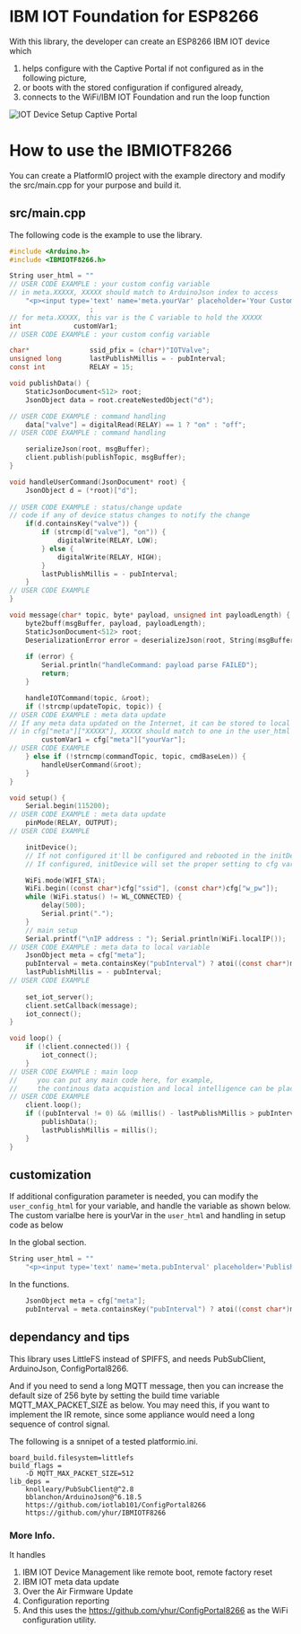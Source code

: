 # IBM IOT Foundation for ESP8266

With this library, the developer can create an ESP8266 IBM IOT device which
1. helps configure with the Captive Portal if not configured as in the following picture,
2. or boots with the stored configuration if configured already,
3. connects to the WiFi/IBM IOT Foundation and run the loop function

![IOT Device Setup Captive Portal](https://user-images.githubusercontent.com/13171662/150662713-58af1cfc-be48-457b-828a-d9c1afe0c561.jpg)

# How to use the IBMIOTF8266
You can create a PlatformIO project with the example directory and modify the src/main.cpp for your purpose and build it.

## src/main.cpp 
The following code is the example to use the library. 
```c
#include <Arduino.h>
#include <IBMIOTF8266.h>

String user_html = ""
// USER CODE EXAMPLE : your custom config variable 
// in meta.XXXXX, XXXXX should match to ArduinoJson index to access
    "<p><input type='text' name='meta.yourVar' placeholder='Your Custom Config'>";
                    ;
// for meta.XXXXX, this var is the C variable to hold the XXXXX
int             customVar1;
// USER CODE EXAMPLE : your custom config variable

char*               ssid_pfix = (char*)"IOTValve";
unsigned long       lastPublishMillis = - pubInterval;
const int           RELAY = 15;

void publishData() {
    StaticJsonDocument<512> root;
    JsonObject data = root.createNestedObject("d");

// USER CODE EXAMPLE : command handling
    data["valve"] = digitalRead(RELAY) == 1 ? "on" : "off";
// USER CODE EXAMPLE : command handling

    serializeJson(root, msgBuffer);
    client.publish(publishTopic, msgBuffer);
}

void handleUserCommand(JsonDocument* root) {
    JsonObject d = (*root)["d"];
    
// USER CODE EXAMPLE : status/change update
// code if any of device status changes to notify the change
    if(d.containsKey("valve")) {
        if (strcmp(d["valve"], "on")) {
            digitalWrite(RELAY, LOW);
        } else {
            digitalWrite(RELAY, HIGH);
        }
        lastPublishMillis = - pubInterval;
    }
// USER CODE EXAMPLE
}

void message(char* topic, byte* payload, unsigned int payloadLength) {
    byte2buff(msgBuffer, payload, payloadLength);
    StaticJsonDocument<512> root;
    DeserializationError error = deserializeJson(root, String(msgBuffer));
  
    if (error) {
        Serial.println("handleCommand: payload parse FAILED");
        return;
    }

    handleIOTCommand(topic, &root);
    if (!strcmp(updateTopic, topic)) {
// USER CODE EXAMPLE : meta data update
// If any meta data updated on the Internet, it can be stored to local variable to use for the logic
// in cfg["meta"]["XXXXX"], XXXXX should match to one in the user_html
        customVar1 = cfg["meta"]["yourVar"];
// USER CODE EXAMPLE
    } else if (!strncmp(commandTopic, topic, cmdBaseLen)) {            // strcmp return 0 if both string matches
        handleUserCommand(&root);
    }
}

void setup() {
    Serial.begin(115200);
// USER CODE EXAMPLE : meta data update
    pinMode(RELAY, OUTPUT);
// USER CODE EXAMPLE

    initDevice();
    // If not configured it'll be configured and rebooted in the initDevice(),
    // If configured, initDevice will set the proper setting to cfg variable

    WiFi.mode(WIFI_STA);
    WiFi.begin((const char*)cfg["ssid"], (const char*)cfg["w_pw"]);
    while (WiFi.status() != WL_CONNECTED) {
        delay(500);
        Serial.print(".");
    }
    // main setup
    Serial.printf("\nIP address : "); Serial.println(WiFi.localIP());
// USER CODE EXAMPLE : meta data to local variable
    JsonObject meta = cfg["meta"];
    pubInterval = meta.containsKey("pubInterval") ? atoi((const char*)meta["pubInterval"]) : 0;
    lastPublishMillis = - pubInterval;
// USER CODE EXAMPLE
    
    set_iot_server();
    client.setCallback(message);
    iot_connect();
}

void loop() {
    if (!client.connected()) {
        iot_connect();
    }
// USER CODE EXAMPLE : main loop
//     you can put any main code here, for example, 
//     the continous data acquistion and local intelligence can be placed here
// USER CODE EXAMPLE
    client.loop();
    if ((pubInterval != 0) && (millis() - lastPublishMillis > pubInterval)) {
        publishData();
        lastPublishMillis = millis();
    }
}
```

## customization
If additional configuration parameter is needed, you can modify the `user_config_html` for your variable, and handle the variable as shown below. The custom varialbe here is yourVar in the `user_html` and handling in setup code as below

In the global section.
```c
String user_html = ""
    "<p><input type='text' name='meta.pubInterval' placeholder='Publish Interval'>";
```

In the functions.
```c
    JsonObject meta = cfg["meta"];
    pubInterval = meta.containsKey("pubInterval") ? atoi((const char*)meta["pubInterval"]) : 0;
```


## dependancy and tips
This library uses LittleFS instead of SPIFFS, and needs PubSubClient, ArduinoJson, ConfigPortal8266.

And if you need to send a long MQTT message, then you can increase the default size of 256 byte by setting the build time variable MQTT_MAX_PACKET_SIZE as below. You may need this, if you want to implement the IR remote, since some appliance would need a long sequence of control signal.

The following is a snnipet of a tested platformio.ini.

```
board_build.filesystem=littlefs 
build_flags = 
	-D MQTT_MAX_PACKET_SIZE=512
lib_deps = 
	knolleary/PubSubClient@^2.8
	bblanchon/ArduinoJson@^6.18.5
	https://github.com/iotlab101/ConfigPortal8266
	https://github.com/yhur/IBMIOTF8266
 ```

### More Info.
It handles

1. IBM IOT Device Management like remote boot, remote factory reset
2. IBM IOT meta data update
3. Over the Air Firmware Update
4. Configuration reporting
5. And this uses the https://github.com/yhur/ConfigPortal8266 as the WiFi configuration utility.
